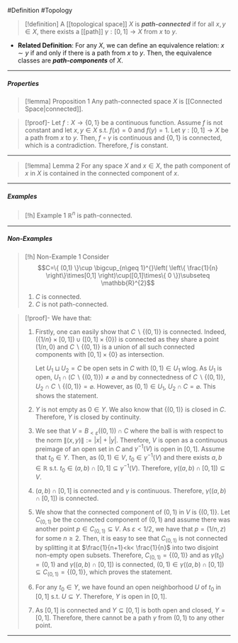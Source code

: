 #Definition #Topology 

> [!definition]
> A [[topological space]] $X$ is ***path-connected*** if for all $x,y\in X$, there exists a [[path]] $\gamma:[0,1]\to X$ from $x$ to $y$.
- **Related Definition**: For any $X$, we can define an equivalence relation: $x \sim y$ if and only if there is a path from $x$ to $y$. Then, the equivalence classes are ***path-components*** of $X$.
---
##### Properties
> [!lemma] Proposition 1
> Any path-connected space $X$ is [[Connected Space|connected]].

> [!proof]-
> Let $f:X\to \{ 0,1 \}$ be a continuous function. Assume $f$ is not constant and let $x,y\in X$ s.t. $f(x)=0$ and $f(y)=1$. Let $\gamma:[0,1]\to X$ be a path from $x$ to $y$. Then, $f\circ\gamma$ is continuous and $\{ 0,1 \}$ is connected, which is a contradiction. Therefore, $f$ is constant. 
---
> [!lemma] Lemma 2
> For any space $X$ and $x\in X$, the path component of $x$ in $X$ is contained in the connected component of $x$. 
---
##### Examples
> [!h] Example 1
> $\mathbb{R}^n$ is path-connected.
---
##### Non-Examples
> [!h] Non-Example 1
> Consider $$C=\{ (0,1) \}\cup \bigcup_{n\geq 1}^{}\left( \left\{  \frac{1}{n}  \right\}\times[0,1] \right)\cup([0,1]\times\{ 0 \})\subseteq \mathbb{R}^{2}$$
> 1. $C$ is connected.
> 2. $C$ is not path-connected.

> [!proof]-
> We have that:
> 1. Firstly, one can easily show that $C \backslash \{ (0,1) \}$ is connected. Indeed, $(\{ 1 / n \}\times[0,1])\cup([0,1]\times \{ 0 \})$ is connected as they share a point $(1/n, 0)$ and $C\backslash\{ (0,1) \}$ is a union of all such connected components with $[0,1]\times \{ 0 \}$ as intersection. 
>    
>    Let $U_{1}\sqcup U_{2}=C$ be open sets in $C$ with $(0,1)\in U_{1}$ wlog. As $U_{1}$ is open, $U_{1}\cap (C \backslash \{ (0,1) \})\neq \varnothing$ and by connectedness of $C \backslash\{ (0,1) \}$, $U_{2}\cap C\backslash\{ (0,1) \}=\varnothing$. However, as $(0,1)\in U_{1}$, $U_{2}\cap C=\varnothing$. This shows the statement.
> 2. $Y$ is not empty as $0\in Y$. We also know that $\{ (0,1) \}$ is closed in $C$. Therefore, $Y$ is closed by continuity.
> 3. We see that $V=B_{<\varepsilon}((0,1))\cap C$ where the ball is with respect to the norm $\|(x,y)\|:=\left| x \right|+\left| y \right|$. Therefore, $V$ is open as a continuous preimage of an open set in $C$ and $\gamma ^{-1}(V)$ is open in $[0,1]$. Assume that $t_{0}\in Y$. Then, as $(0,1)\in V$, $t_{0}\in \gamma ^{-1}(V)$ and there exists $a,b\in \mathbb{R}$ s.t. $t_{0}\in(a,b)\cap[0,1]\subseteq \gamma ^{-1}(V)$. Therefore, $\gamma((a,b)\cap[0,1])\subseteq V$.
> 4. $(a,b)\cap[0,1]$ is connected and $\gamma$ is continuous. Therefore, $\gamma((a,b)\cap[0,1])$ is connected.
> 5. We show that the connected component of $(0,1)$ in $V$ is $\{ (0,1) \}$. Let $C_{(0,1)}$ be the connected component of $(0,1)$ and assume there was another point $p\in C_{(0,1)}\subseteq V$. As $\varepsilon< 1/2$, we have that $p=(1 / n,z)$ for some $n\geq 2$. Then, it is easy to see that $C_{(0,1)}$ is not connected by splitting it at $\frac{1}{n+1}<k< \frac{1}{n}$ into two disjoint non-empty open subsets. Therefore, $C_{(0,1)}=\{ (0,1) \}$ and as $\gamma(t_{0})=(0,1)$ and $\gamma((a,b)\cap[0,1])$ is connected, $(0,1)\in\gamma((a,b)\cap[0,1])\subseteq C_{(0,1)}=\{ (0,1) \}$, which proves the statement.
> 6. For any $t_{0}\in Y$, we have found an open neighborhood $U$ of $t_{0}$ in $[0,1]$ s.t. $U\subseteq Y$. Therefore, $Y$ is open in $[0,1]$. 
> 7. As $[0,1]$ is connected and $Y\subseteq[0,1]$ is both open and closed, $Y=[0,1]$. Therefore, there cannot be a path $\gamma$ from $(0,1)$ to any other point.
---

